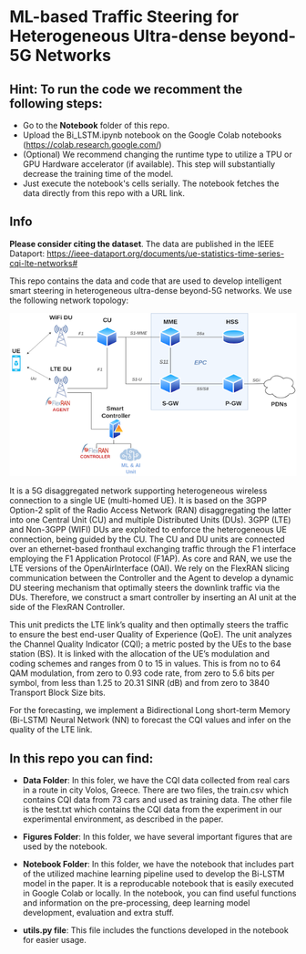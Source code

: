 # ML-based Traffic Steering for Heterogeneous Ultra-dense beyond-5G Networks

## Hint: To run the code we recomment the following steps:

- Go to the **Notebook** folder of this repo.
- Upload the Bi_LSTM.ipynb notebook on the Google Colab notebooks (https://colab.research.google.com/)
- (Optional) We recommend changing the runtime type to utilize a TPU or GPU Hardware accelerator (if available). This step will substantially decrease the training time of the model.
- Just execute the notebook's cells serially. The notebook fetches the data directly from this repo with a URL link.


## Info
**Please consider citing the dataset**. The data are published in the IEEE Dataport: https://ieee-dataport.org/documents/ue-statistics-time-series-cqi-lte-networks#

This repo contains the data and code that are used to develop intelligent smart steering in heterogeneous ultra-dense beyond-5G networks. We use the following network topology:

![alt text](https://raw.githubusercontent.com/ilias-chatzistefanidis/HetNets-steering/main/Figures/network-topology.png)

It is a 5G disaggregated network supporting heterogeneous wireless connection to a single UE (multi-homed UE). It is based on the 3GPP Option-2 split of the Radio Access Network (RAN) disaggregating the latter into one Central Unit (CU) and multiple Distributed Units (DUs). 3GPP (LTE) and Non-3GPP
(WIFI) DUs are exploited to enforce the heterogeneous UE connection, being guided by the CU. The CU and DU units are connected over an ethernet-based fronthaul exchanging traffic through the F1 interface employing the F1 Application Protocol (F1AP). As core and RAN, we use the LTE versions of the OpenAirInterface (OAI). We rely on the FlexRAN slicing communication between the Controller and the Agent to develop a dynamic DU steering
mechanism that optimally steers the downlink traffic via the DUs. Therefore, we construct a smart controller by inserting an AI unit at the side of the FlexRAN Controller.

This unit predicts the LTE link’s quality and then optimally steers the traffic to ensure the best end-user Quality of Experience (QoE). The unit analyzes the Channel Quality Indicator (CQI); a metric posted by the UEs to the base station (BS). It is linked with the allocation of the UE’s modulation and coding schemes and ranges from 0 to 15 in values. This is from no to 64 QAM modulation, from zero to 0.93 code rate, from zero to 5.6 bits per symbol, from less than 1.25 to 20.31 SINR (dB) and from zero to 3840 Transport Block Size bits.

For the forecasting, we implement a Bidirectional Long short-term Memory (Bi-LSTM) Neural Network (NN) to forecast the CQI values and infer on the quality of the LTE link.


## In this repo you can find:

- **Data Folder**: In this foler, we have the CQI data collected from real cars in a route in city Volos, Greece. There are two files, the train.csv which contains CQI data from 73 cars and used as training data. The other file is the test.txt which contains the CQI data from the experiment in our experimental environment, as described in the paper.

- **Figures Folder**: In this folder, we have several important figures that are used by the notebook.

- **Notebook Folder**: In this folder, we have the notebook that includes part of the utilized machine learning pipeline used to develop the Bi-LSTM model in the paper. It is a reproducable notebook that is easily executed in Google Colab or locally. In the notebook, you can find useful functions and information on the pre-processing, deep learning model development, evaluation and extra stuff. 

- **utils.py file**: This file includes the functions developed in the notebook for easier usage.
